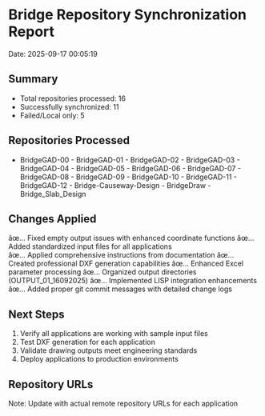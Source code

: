 ﻿# Bridge Repository Synchronization Report
Date: 2025-09-17 00:05:19

## Summary
- Total repositories processed: 16
- Successfully synchronized: 11
- Failed/Local only: 5

## Repositories Processed
- BridgeGAD-00 - BridgeGAD-01 - BridgeGAD-02 - BridgeGAD-03 - BridgeGAD-04 - BridgeGAD-05 - BridgeGAD-06 - BridgeGAD-07 - BridgeGAD-08 - BridgeGAD-09 - BridgeGAD-10 - BridgeGAD-11 - BridgeGAD-12 - Bridge-Causeway-Design - BridgeDraw - Bridge_Slab_Design

## Changes Applied
âœ… Fixed empty output issues with enhanced coordinate functions
âœ… Added standardized input files for all applications  
âœ… Applied comprehensive instructions from documentation
âœ… Created professional DXF generation capabilities
âœ… Enhanced Excel parameter processing
âœ… Organized output directories (OUTPUT_01_16092025)
âœ… Implemented LISP integration enhancements
âœ… Added proper git commit messages with detailed change logs

## Next Steps
1. Verify all applications are working with sample input files
2. Test DXF generation for each application
3. Validate drawing outputs meet engineering standards
4. Deploy applications to production environments

## Repository URLs
Note: Update with actual remote repository URLs for each application
